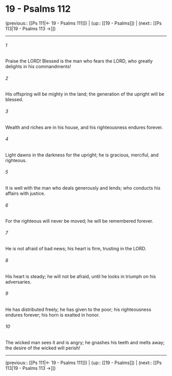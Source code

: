 # 19 - Psalms 112

(previous:: [[Ps 111|← 19 - Psalms 111]]) | (up:: [[19 - Psalms]]) | (next:: [[Ps 113|19 - Psalms 113 →]])

***


###### 1 
Praise the LORD! Blessed is the man who fears the LORD, who greatly delights in his commandments! 

###### 2 
His offspring will be mighty in the land; the generation of the upright will be blessed. 

###### 3 
Wealth and riches are in his house, and his righteousness endures forever. 

###### 4 
Light dawns in the darkness for the upright; he is gracious, merciful, and righteous. 

###### 5 
It is well with the man who deals generously and lends; who conducts his affairs with justice. 

###### 6 
For the righteous will never be moved; he will be remembered forever. 

###### 7 
He is not afraid of bad news; his heart is firm, trusting in the LORD. 

###### 8 
His heart is steady; he will not be afraid, until he looks in triumph on his adversaries. 

###### 9 
He has distributed freely; he has given to the poor; his righteousness endures forever; his horn is exalted in honor. 

###### 10 
The wicked man sees it and is angry; he gnashes his teeth and melts away; the desire of the wicked will perish!

***

(previous:: [[Ps 111|← 19 - Psalms 111]]) | (up:: [[19 - Psalms]]) | (next:: [[Ps 113|19 - Psalms 113 →]])
